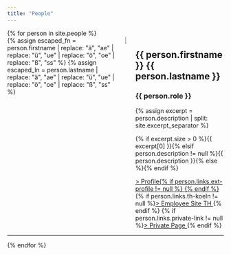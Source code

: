 ```yaml
---
title: "People"
---
```

<!--# People
{: .title}-->

<div>
    <!-- Iterating over all people in the collection -->
    {% for person in site.people %}
        <!-- Utilizing Bulma's column system. This div is a container for two columns, which contain a person's profile 
        picture (first column) and their personal info (second column). These are automatically set side to side with Bulma's 
        internal CSS-Rules (and are changed on mobile). -->
        <div class="person columns is-mobile" style="">
        <!-- Replacing some (todo: replace more) characters that are not allowed in filenames. This is so no errors are thrown
        when a person's profile picture is included by using the person's name -->
        {% assign escaped_fn = person.firstname | replace: "ä", "ae" | replace: "ü", "ue" | replace: "ö", "oe" | replace: "ß", "ss" %}
        {% assign escaped_ln = person.lastname | replace: "ä", "ae" | replace: "ü", "ue" | replace: "ö", "oe" | replace: "ß", "ss" %}
            <!-- First column. Narrow columns only take up as much space as their content needs -->
            <div class="column image is-narrow">
                <!-- Inlcuding image by name -->
                <img class="image center-cropped profile overview round" src="../assets/images/people/{{ escaped_ln | downcase }}_{{ escaped_fn | downcase }}.jpg"/>
            </div>
            <!-- Second column -->
            <div class="column personinfo">
                <div class="name_desc">
                    <!--<h2 class="title is-5"><a href="{{ person.url }}">{{ person.firstname }} {{ person.lastname }}</a></h2>-->
                    <h2 class="title is-5">{{ person.firstname }} {{ person.lastname }}</h2>
                    <h3 class="subtitle">{{ person.role }}</h3>
                </div>
                <!-- Looking for the excerpt separator (see _config.yml) in this person's description. The description 
                needs to be assigned a excerpt separator if it is too long. By cutting the description off at the separator,
                only a certain amount of text will be shown in the people overview to prevent walls of text. -->
                {% assign excerpt = person.description | split: site.excerpt_separator %}
                <!-- If the separator has been found (size of result > 0), insert excerpt. Otherwise, insert person's description in full
                (if it exists) -->
                <p class="description overview to-hide">{% if excerpt.size > 0 %}{{ excerpt[0] }}{% elsif person.description != null %}{{ person.description }}{% else %}{% endif %}</p>
                <div class="personlink">
                <!-- Open external links in a new tab (target="_blank") and set fitting icon (todo: explain noopener noreferrer) -->
                    <a class="profile-link" href={% if person.links.ext-profile != null %}"{{ person.links.ext-profile }}" target="_blank" rel="noopener noreferrer"{% else %}"{{ person.url }}"{% endif %}>> Profile{% if person.links.ext-profile != null %} <i class="fas fa-external-link-alt"></i>{% endif %}</a> 
                    {% if person.links.th-koeln != null %}<a class="th-koeln-link" target="_blank" rel="noopener noreferrer" href="{{ person.links.th-koeln }}">> Employee Site TH <i class="fas fa-external-link-alt"></i></a>{% endif %}
                    {% if person.links.private-link != null %}<a class="private-link" target="_blank" rel="noopener noreferrer" href="{{ person.private-site }}">> Private Page <i class="fas fa-external-link-alt"></i></a>{% endif %}
                </div>
            </div>
        </div>
        <!-- Horizontal rule (separating line) -->
        <hr/>
    {% endfor %}
</div>